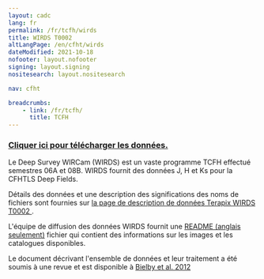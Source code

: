 ```yaml
---
layout: cadc
lang: fr
permalink: /fr/tcfh/wirds
title: WIRDS T0002
altLangPage: /en/cfht/wirds
dateModified: 2021-10-18
nofooter: layout.nofooter
signing: layout.signing
nositesearch: layout.nositesearch

nav: cfht

breadcrumbs:
    - link: /fr/tcfh/
      title: TCFH
---
```


<h3 class="align-center">
  <a href="/fr/recherche/?collection=CFHTTERAPIX&amp;Observation.instrument.name=WIRCam&amp;Observation.instrument.name=WFCAM" class="ui-link">
  Cliquer ici pour télécharger les données.</a>
</h3>

<p>
Le Deep Survey WIRCam (WIRDS) est un vaste programme TCFH effectué 
semestres 06A et 08B. WIRDS fournit des données J, H et Ks pour la 
CFHTLS Deep Fields.
</p>

<p>
Détails des données et une description des significations des noms de fichiers sont 
fournies sur 
<a rel="external" href="http://terapix.iap.fr/rubrique.php?id_rubrique=261" class="ui-link">
la page de description de données Terapix WIRDS T0002 </a>.
</p>


<p>
L'équipe de diffusion des données WIRDS fournit une 
<a href="/en/cfht/WIRDS_T0002_README.txt" class="ui-link">README (anglais seulement)</a>
fichier qui contient des informations sur les images et les catalogues disponibles.
</p>

<p>
Le document décrivant l'ensemble de données et leur traitement a été 
soumis à une revue et est disponible à 
<a rel="external" href="http://arxiv.org/abs/1111.6997" class="ui-link"> 
Bielby et al. 2012</a>
</p>
